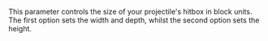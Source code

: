  This parameter controls the size of your projectile's hitbox in block units. 
 The first option sets the width and depth, whilst the second option sets the height.